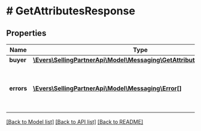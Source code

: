 # # GetAttributesResponse

## Properties

Name | Type | Description | Notes
------------ | ------------- | ------------- | -------------
**buyer** | [**\Evers\SellingPartnerApi\Model\Messaging\GetAttributesResponseBuyer**](GetAttributesResponseBuyer.md) |  | [optional]
**errors** | [**\Evers\SellingPartnerApi\Model\Messaging\Error[]**](Error.md) | A list of error responses returned when a request is unsuccessful. | [optional]

[[Back to Model list]](../../README.md#models) [[Back to API list]](../../README.md#endpoints) [[Back to README]](../../README.md)
